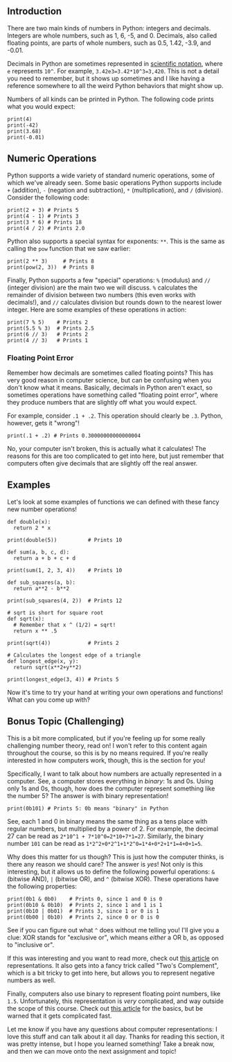 ## Introduction

There are two main kinds of numbers in Python: integers and decimals.  Integers are whole numbers, such as 1, 6, -5, and 0.  Decimals, also called floating points, are parts of whole numbers, such as 0.5, 1.42, -3.9, and -0.01.  

Decimals in Python are sometimes represented in [scientific notation](https://en.wikipedia.org/wiki/Scientific_notation), where `e` represents `10^`.  For example, `3.42e3=3.42*10^3=3,420`.  This is not a detail you need to remember, but it shows up sometimes and I like having a reference somewhere to all the weird Python behaviors that might show up.

Numbers of all kinds can be printed in Python.  The following code prints what you would expect:

```
print(4)
print(-42)
print(3.68)
print(-0.01)
```

## Numeric Operations

Python supports a wide variety of standard numeric operations, some of which we've already seen.  Some basic operations Python supports include `+` (addition), `-` (negation and subtraction), `*` (multiplication), and `/` (division).  Consider the following code:

```
print(2 + 3) # Prints 5
print(4 - 1) # Prints 3
print(3 * 6) # Prints 18
print(4 / 2) # Prints 2.0
```

Python also supports a special syntax for exponents: `**`.  This is the same as calling the `pow` function that we saw earlier:

```
print(2 ** 3)     # Prints 8
print(pow(2, 3))  # Prints 8
```

Finally, Python supports a few "special" operations: `%` (modulus) and `//` (integer division) are the main two we will discuss.  `%` calculates the remainder of division between two numbers (this even works with decimals!), and `//` calculates division but rounds down to the nearest lower integer.  Here are some examples of these operations in action:

```
print(7 % 5)    # Prints 2
print(5.5 % 3)  # Prints 2.5
print(6 // 3)   # Prints 2
print(4 // 3)   # Prints 1
```

### Floating Point Error

Remember how decimals are sometimes called floating points?  This has very good reason in computer science, but can be confusing when you don't know what it means.  Basically, decimals in Python aren't exact, so sometimes operations have something called "floating point error", where they produce numbers that are slightly off what you would expect.

For example, consider `.1 + .2`.  This operation should clearly be `.3`.  Python, however, gets it "wrong"!

```
print(.1 + .2) # Prints 0.30000000000000004
```

No, your computer isn't broken, this is actually what it calculates!  The reasons for this are too complicated to get into here, but just remember that computers often give decimals that are slightly off the real answer.

## Examples

Let's look at some examples of functions we can defined with these fancy new number operations!

```
def double(x):
  return 2 * x
  
print(double(5))          # Prints 10

def sum(a, b, c, d):
  return a + b + c + d
  
print(sum(1, 2, 3, 4))    # Prints 10

def sub_squares(a, b):
  return a**2 - b**2
  
print(sub_squares(4, 2))  # Prints 12

# sqrt is short for square root
def sqrt(x):
  # Remember that x ^ (1/2) = sqrt!
  return x ** .5
  
print(sqrt(4))            # Prints 2

# Calculates the longest edge of a triangle
def longest_edge(x, y):
  return sqrt(x**2+y**2)
  
print(longest_edge(3, 4)) # Prints 5
```

Now it's time to try your hand at writing your own operations and functions!  What can you come up with?

## Bonus Topic (Challenging)

This is a bit more complicated, but if you're feeling up for some really challenging number theory, read on!  I won't refer to this content again throughout the course, so this is by no means required.  If you're really interested in how computers work, though, this is the section for you!

Specifically, I want to talk about how numbers are actually represented in a computer.  See, a computer stores everything in _binary_: 1s and 0s.  Using only 1s and 0s, though, how does the computer represent something like the number 5?  The answer is with binary representation!

`print(0b101) # Prints 5: 0b means "binary" in Python`

See, each 1 and 0 in binary means the same thing as a tens place with regular numbers, but multiplied by a power of 2.  For example, the decimal 27 can be read as `2*10^1 + 7*10^0=2*10+7*1=27`.  Similarly, the binary number `101` can be read as `1*2^2+0*2^1+1*2^0=1*4+0*2+1*1=4+0+1=5`.

Why does this matter for us though?  This is just how the computer thinks, is there any reason we should care?  The answer is _yes_!  Not only is this interesting, but it allows us to define the following powerful operations: `&` (bitwise AND), `|` (bitwise OR), and `^` (bitwise XOR).  These operations have the following properties:

```
print(0b1 & 0b0)    # Prints 0, since 1 and 0 is 0
print(0b10 & 0b10)  # Prints 2, since 1 and 1 is 1
print(0b10 | 0b01)  # Prints 3, since 1 or 0 is 1
print(0b00 | 0b10)  # Prints 2, since 0 or 0 is 0
```

See if you can figure out what `^` does without me telling you!  I'll give you a clue: XOR stands for "exclusive or", which means _either_ a OR b, as opposed to "inclusive or".

If this was interesting and you want to read more, check out [this article](https://www.stat.berkeley.edu/~nolan/stat133/Spr04/chapters/representations.pdf) on representations.  It also gets into a fancy trick called "Two's Complement", which is a bit tricky to get into here, but allows you to represent negative numbers as well.  

Finally, computers also use binary to represent floating point numbers, like `1.5`.  Unfortunately, this representation is _very_ complicated, and way outside the scope of this course.  Check out [this article](https://en.wikipedia.org/wiki/IEEE_754) for the basics, but be warned that it gets complicated fast.

Let me know if you have any questions about computer representations: I love this stuff and can talk about it all day.  Thanks for reading this section, it was pretty intense, but I hope you learned something!  Take a break now, and then we can move onto the next assignment and topic!